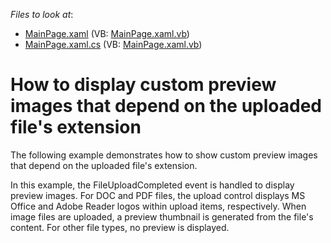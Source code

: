 <!-- default file list -->
*Files to look at*:

* [MainPage.xaml](./CS/UploadControl_CustomPreviewImages/MainPage.xaml) (VB: [MainPage.xaml.vb](./VB/UploadControl_CustomPreviewImages/MainPage.xaml.vb))
* [MainPage.xaml.cs](./CS/UploadControl_CustomPreviewImages/MainPage.xaml.cs) (VB: [MainPage.xaml.vb](./VB/UploadControl_CustomPreviewImages/MainPage.xaml.vb))
<!-- default file list end -->
# How to display custom preview images that depend on the uploaded file's extension


<p>The following example demonstrates how to show custom preview images that depend on the uploaded file's extension.</p><p>In this example, the FileUploadCompleted event is handled to display preview images. For DOC and PDF files, the upload control displays MS Office and Adobe Reader logos within upload items, respectively. When image files are uploaded, a preview thumbnail is generated from the file's content. For other file types, no preview is displayed.</p>

<br/>


